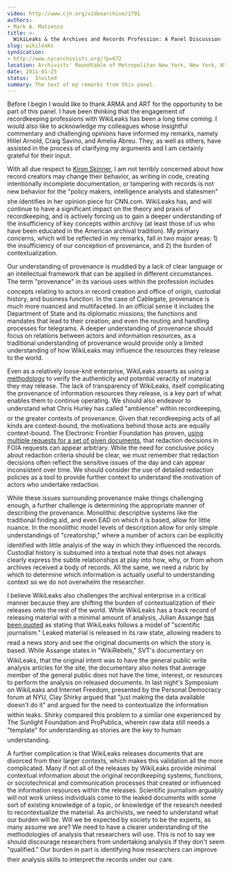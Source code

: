 ```yaml
---
video: http://www.cjh.org/videoarchive/1791
authors:
- Mark A. Matienzo
title: >-
  WikiLeaks & the Archives and Records Profession: A Panel Discussion
slug: wikileaks
syndication:
- http://www.nycarchivists.org/?p=672
location: Archivists' Roundtable of Metropolitan New York, New York, NY
date: 2011-01-25
status:  Invited
summary: The text of my remarks from this panel.
---
```


Before I begin I would like to thank ARMA and ART for the opportunity to be part of this panel. I have been thinking that the engagement of recordkeeping professions with WikiLeaks has been a long time coming. I would also like to acknowledge my colleagues whose insightful commentary and challenging opinions have informed my remarks, namely Hillel Arnold, Craig Savino, and Amelia Abreu. They, as well as others, have assisted in the process of clarifying my arguments and I am certainly grateful for their input.

With all due respect to [Kiron Skinner][3], I am not terribly concerned about how record creators may change their behavior, as writing in code, creating intentionally incomplete documentation, or tampering with records is not new behavior for the "policy makers, intelligence analysts and statesmen" she identifies in her opinion piece for CNN.com. WikiLeaks has, and will continue to have a significant impact on the theory and praxis of recordkeeping, and is actively forcing us to gain a deeper understanding of the insufficiency of key concepts within archivy (at least those of us who have been educated in the American archival tradition). My primary concerns, which will be reflected in my remarks, fall in two major areas: 1) the insufficiency of our conception of provenance, and 2) the burden of contextualization.

Our understanding of provenance is muddied by a lack of clear language or an intellectual framework that can be applied in different circumstances. The term "provenance" in its various uses within the profession includes concepts relating to actors in record creation and office of origin, custodial history, and business function. In the case of Cablegate, provenance is much more nuanced and multifaceted. In an official sense it includes the Department of State and its diplomatic missions; the functions and mandates that lead to their creation; and even the routing and handling processes for telegrams. A deeper understanding of provenance should focus on relations between actors and information resources, as a traditional understanding of provenance would provide only a limited understanding of how WikiLeaks may influence the resources they release to the world.

Even as a relatively loose-knit enterprise, WikiLeaks asserts as using a [methodology][4] to verify the authenticity and potential veracity of material they may release. The lack of transparency of WikiLeaks, itself complicating the provenance of information resources they release, is a key part of what enables them to continue operating. We should also endeavor to understand what Chris Hurley has called "ambience" within recordkeeping, or the greater contexts of provenance. Given that recordkeeping acts of all kinds are context-bound, the motivations behind those acts are equally context-bound. The Electronic Frontier Foundation has proven, [using multiple requests for a set of given documents][5], that redaction decisions in FOIA requests can appear arbitrary. While the need for conclusive policy about redaction criteria should be clear, we must remember that redaction decisions often reflect the sensitive issues of the day and can appear inconsistent over time. We should consider the use of detailed redaction policies as a tool to provide further context to understand the motivation of actors who undertake redaction.

While these issues surrounding provenance make things challenging enough, a further challenge is determining the appropriate manner of describing the provenance. Monolithic descriptive systems like the traditional finding aid, and even EAD on which it is based, allow for little nuance. In the monolithic model levels of description allow for only simple understandings of "creatorship," where a number of actors can be explicitly identified with little analyis of the way in which they influenced the records. Custodial history is subsumed into a textual note that does not always clearly express the subtle relationships at play into how, why, or from whom archives received a body of records. All the same, we need a rubric by which to determine which information is actually useful to understanding context so we do not overwhelm the researcher.

I believe WikiLeaks also challenges the archival enterprise in a critical manner because they are shifting the burden of contextualization of their releases onto the rest of the world. While WikiLeaks has a track record of releasing material with a minimal amount of analysis, Julian Assange [has been quoted][6] as stating that WikiLeaks follows a model of "scientific journalism." Leaked material is released in its raw state, allowing readers to read a news story and see the original documents on which the story is based. While Assange states in "WikiRebels," SVT's documentary on WikiLeaks, that the original intent was to have the general public write analysis articles for the site, the documentary also notes that average member of the general public does not have the time, interest, or resources to perform the analysis on released documents. In last night's Symposium on WikiLeaks and Internet Freedom, presented by the Personal Democracy forum at NYU, Clay Shirky argued that "just making the data available doesn't do it" and argued for the need to contextualize the information within leaks. Shirky compared this problem to a similar one experienced by The Sunlight Foundation and ProPublica, wherein raw data still needs a "template" for understanding as stories are the key to human understanding.

A further complication is that WikiLeaks releases documents that are divorced from their larger contexts, which makes this validation all the more complicated. Many if not all of the releases by WikiLeaks provide minimal contextual information about the original recordkeeping systems, functions, or sociotechnical and communication processes that created or influenced the information resources within the releases. Scientific journalism arguably will not work unless individuals come to the leaked documents with some sort of existing knowledge of a topic, or knowledge of the research needed to recontextualize the material. As archivists, we need to understand what our burden will be. Will we be expected by society to be the experts, as many assume we are? We need to have a clearer understanding of the methodologies of analysis that researchers will use. This is not to say we should discourage researchers from undertaking analysis if they don't seem "qualified." Our burden in part is identifying how researchers can improve their analysis skills to interpret the records under our care.

 [1]: http://www.nycarchivists.org/?p=672
 [2]: http://www.cjh.org/videoarchive/1791
 [3]: http://edition.cnn.com/2011/OPINION/01/01/skinner.wikileaks.history/
 [4]: http://wikileaks.ch/About.html
 [5]: https://www.eff.org/deeplinks/2010/12/fbi-arbitrarily-covers-evidence-misconduct
 [6]: http://www.newyorker.com/reporting/2010/06/07/100607fa_fact_khatchadourian?currentPage=all
